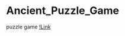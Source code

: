 # Ancient_Puzzle_Game
puzzle game
[!Link](https://github.com/Duckson29/Ancient_Puzzle_Game/new/master?readme=1)
